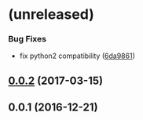 <a name=""></a>
# (unreleased)


### Bug Fixes

* fix python2 compatibility ([6da9861](https://github.com/metwork-framework/cronwrapper/commit/6da9861))



<a name="0.0.2"></a>
## [0.0.2](https://github.com/metwork-framework/cronwrapper/compare/0.0.1...0.0.2) (2017-03-15)



<a name="0.0.1"></a>
## 0.0.1 (2016-12-21)



